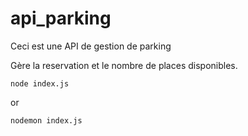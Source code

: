 # api_parking

Ceci est une API de gestion de parking

Gère la reservation et le nombre de places disponibles.


```nodejs
node index.js 
```
or
```nodejs
nodemon index.js
```
